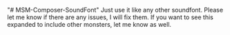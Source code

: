 "# MSM-Composer-SoundFont" 
Just use it like any other soundfont. Please let me know if there are any issues, I will fix them. If you want to see this expanded to include other monsters, let me know as well.
